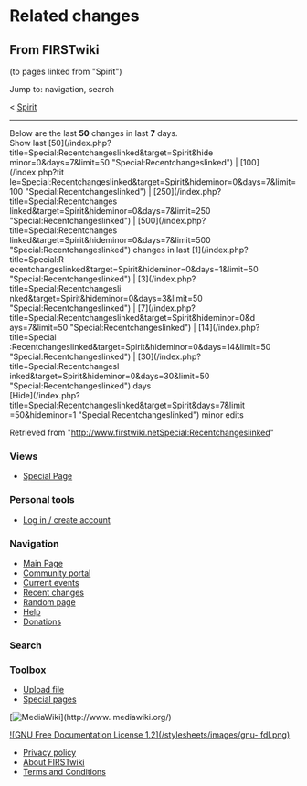 # Related changes

## From FIRSTwiki

(to pages linked from "Spirit")

Jump to: navigation, search

< [Spirit](/index.php?title=Spirit&redirect=no "Spirit")

--------------------------------------------------------------------------------

Below are the last **50** changes in last **7** days.<br>
Show last [50](/index.php?title=Special:Recentchangeslinked&target=Spirit&hide
minor=0&days=7&limit=50 "Special:Recentchangeslinked") | [100](/index.php?tit
le=Special:Recentchangeslinked&target=Spirit&hideminor=0&days=7&limit=100 "Special:Recentchangeslinked") | [250](/index.php?title=Special:Recentchanges
linked&target=Spirit&hideminor=0&days=7&limit=250 "Special:Recentchangeslinked") | [500](/index.php?title=Special:Recentchanges
linked&target=Spirit&hideminor=0&days=7&limit=500 "Special:Recentchangeslinked") changes in last [1](/index.php?title=Special:R
ecentchangeslinked&target=Spirit&hideminor=0&days=1&limit=50 "Special:Recentchangeslinked") | [3](/index.php?title=Special:Recentchangesli
nked&target=Spirit&hideminor=0&days=3&limit=50 "Special:Recentchangeslinked") | [7](/index.php?title=Special:Recentchangeslinked&target=Spirit&hideminor=0&d
ays=7&limit=50 "Special:Recentchangeslinked") | [14](/index.php?title=Special
:Recentchangeslinked&target=Spirit&hideminor=0&days=14&limit=50 "Special:Recentchangeslinked") | [30](/index.php?title=Special:Recentchangesl
inked&target=Spirit&hideminor=0&days=30&limit=50 "Special:Recentchangeslinked") days<br>
[Hide](/index.php?title=Special:Recentchangeslinked&target=Spirit&days=7&limit
=50&hideminor=1 "Special:Recentchangeslinked") minor edits

Retrieved from "<http://www.firstwiki.netSpecial:Recentchangeslinked>"

### Views

- [Special Page](Special:Recentchangeslinked/Spirit)

### Personal tools

- [Log in / create account](/index.php?title=Special:Userlogin&returnto=Special:Recentchangeslinked)

[](Main_Page "Main Page")

### Navigation

- [Main Page](Main_Page)
- [Community portal](FIRSTwiki:Community_portal)
- [Current events](Current_events)
- [Recent changes](Special:Recentchanges)
- [Random page](Special:Random)
- [Help](Help:Contents)
- [Donations](FIRSTwiki:Site_support)

### Search

### Toolbox

- [Upload file](Special:Upload)
- [Special pages](Special:Specialpages)

[![MediaWiki](/skins/common/images/poweredby_mediawiki_88x31.png)](http://www.
mediawiki.org/)

[![GNU Free Documentation License 1.2](/stylesheets/images/gnu-
fdl.png)](http://www.gnu.org/copyleft/fdl.html)

- [Privacy policy](FIRSTwiki:Privacy_policy "FIRSTwiki:Privacy policy")
- [About FIRSTwiki](FIRSTwiki:About "FIRSTwiki:About")
- [Terms and Conditions](FIRSTwiki:Terms_and_conditions "FIRSTwiki:Terms and conditions")
